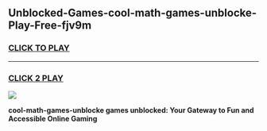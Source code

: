 
## Unblocked-Games-cool-math-games-unblocke-Play-Free-fjv9m
<h3>
<a href="https://premium76.site?title=cool-math-games-unblocke&ref=17A">CLICK TO PLAY</a></h3>
<hr>

<h3>
<a href="https://premium76.site?title=cool-math-games-unblocke&ref=17A">CLICK 2 PLAY</a>
  
</h3>

<a href="https://premium76.site?title=cool-math-games-unblocke&ref=17A"><img src="https://clearcache.store/games.png"></a>


**cool-math-games-unblocke games unblocked: Your Gateway to Fun and Accessible Online Gaming**
